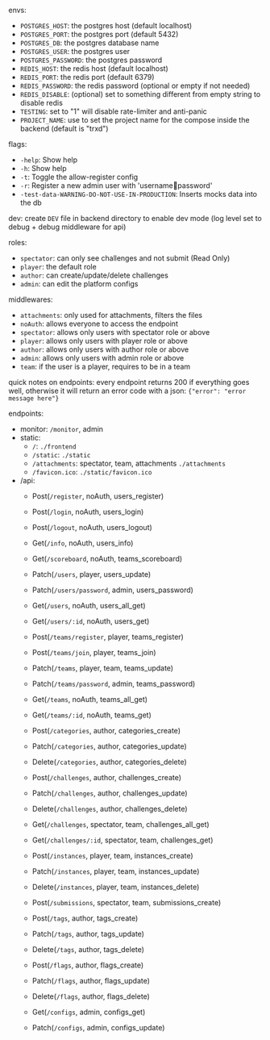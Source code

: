 envs:
- `POSTGRES_HOST`: the postgres host (default localhost)
- `POSTGRES_PORT`: the postgres port (default 5432)
- `POSTGRES_DB`: the postgres database name
- `POSTGRES_USER`: the postgres user
- `POSTGRES_PASSWORD`: the postgres password
- `REDIS_HOST`: the redis host (default localhost)
- `REDIS_PORT`: the redis port (default 6379)
- `REDIS_PASSWORD`: the redis password (optional or empty if not needed)
- `REDIS_DISABLE`: (optional) set to something different from empty string to disable redis
- `TESTING`: set to "1" will disable rate-limiter and anti-panic
- `PROJECT_NAME`: use to set the project name for the compose inside the backend (default is "trxd")

flags:
- `-help`: Show help
- `-h`: Show help
- `-t`: Toggle the allow-register config
- `-r`: Register a new admin user with 'username:email:password'
- `-test-data-WARNING-DO-NOT-USE-IN-PRODUCTION`: Inserts mocks data into the db

dev:
create `DEV` file in backend directory to enable dev mode (log level set to debug + debug middleware for api)

roles:
- `spectator`: can only see challenges and not submit (Read Only)
- `player`: the default role
- `author`: can create/update/delete challenges
- `admin`: can edit the platform configs

middlewares:
- `attachments`: only used for attachments, filters the files
- `noAuth`: allows everyone to access the endpoint
- `spectator`: allows only users with spectator role or above
- `player`: allows only users with player role or above
- `author`: allows only users with author role or above
- `admin`: allows only users with admin role or above
- `team`: if the user is a player, requires to be in a team

quick notes on endpoints:
every endpoint returns 200 if everything goes well, otherwise it will return an error code with a json: `{"error": "error message here"}`

endpoints:
- monitor: `/monitor`, admin
- static:
	- `/`: `./frontend`
	- `/static`: `./static`
	- `/attachments`: spectator, team, attachments `./attachments`
	- `/favicon.ico`: `./static/favicon.ico`
- /api:
	- Post(`/register`, noAuth, users_register)
	- Post(`/login`, noAuth, users_login)
	- Post(`/logout`, noAuth, users_logout)
	- Get(`/info`, noAuth, users_info)
	- Get(`/scoreboard`, noAuth, teams_scoreboard)

	- Patch(`/users`, player, users_update)
	- Patch(`/users/password`, admin, users_password)
	- Get(`/users`, noAuth, users_all_get)
	- Get(`/users/:id`, noAuth, users_get)

	- Post(`/teams/register`, player, teams_register)
	- Post(`/teams/join`, player, teams_join)
	- Patch(`/teams`, player, team, teams_update)
	- Patch(`/teams/password`, admin, teams_password)
	- Get(`/teams`, noAuth, teams_all_get)
	- Get(`/teams/:id`, noAuth, teams_get)

	- Post(`/categories`, author, categories_create)
	- Patch(`/categories`, author, categories_update)
	- Delete(`/categories`, author, categories_delete)

	- Post(`/challenges`, author, challenges_create)
	- Patch(`/challenges`, author, challenges_update)
	- Delete(`/challenges`, author, challenges_delete)
	- Get(`/challenges`, spectator, team, challenges_all_get)
	- Get(`/challenges/:id`, spectator, team, challenges_get)

	- Post(`/instances`, player, team, instances_create)
	- Patch(`/instances`, player, team, instances_update)
	- Delete(`/instances`, player, team, instances_delete)

	- Post(`/submissions`, spectator, team, submissions_create)

	- Post(`/tags`, author, tags_create)
	- Patch(`/tags`, author, tags_update)
	- Delete(`/tags`, author, tags_delete)

	- Post(`/flags`, author, flags_create)
	- Patch(`/flags`, author, flags_update)
	- Delete(`/flags`, author, flags_delete)

	- Get(`/configs`, admin, configs_get)
	- Patch(`/configs`, admin, configs_update)